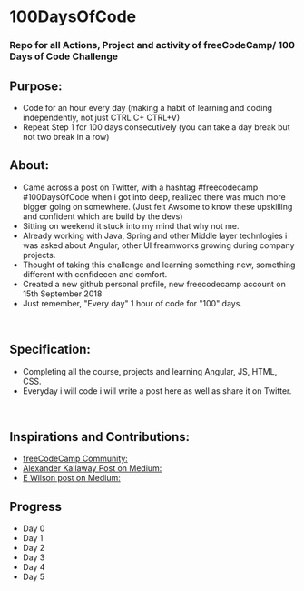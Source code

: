 # 100DaysOfCode

### Repo for all Actions, Project and activity of freeCodeCamp/ 100 Days of Code Challenge

## Purpose:

 - Code for an hour every day (making a habit of learning and coding independently, not just CTRL C+ CTRL+V)
 - Repeat Step 1 for 100 days consecutively (you can take a day break but not two break in a row)
 

 ## About:
 
 - Came across a post on Twitter, with a hashtag #freecodecamp #100DaysOfCode when i got into deep, realized there was much more bigger going on somewhere. (Just felt Awsome to know these upskilling and confident which are build by the devs)
 - Sitting on weekend it stuck into my mind that why not me.
 - Already working with Java, Spring and other Middle layer technlogies i was asked about Angular, other UI freamworks growing during company projects.
 - Thought of taking this challenge and learning something new, something different with confidecen and comfort.
 - Created a new github personal profile, new freecodecamp account on 15th September 2018
 - Just remember, "Every day" 1 hour of code for "100" days.
 
<br>

## Specification:

 - Completing all the course, projects and learning Angular, JS, HTML, CSS.
 - Everyday i will code i will write a post here as well as share it on Twitter.
 
<br>
 
## Inspirations and Contributions:

 - [freeCodeCamp Community: ](https://medium.freecodecamp.org/)
 - [Alexander Kallaway Post on Medium: ](https://medium.freecodecamp.org/how-to-get-a-developer-job-in-less-than-a-year)
 - [E Wilson post on Medium: ](https://medium.freecodecamp.org/i-took-on-the-100daysofcode-challenge-and-here-are-my-results-8e442f56d750)
 
 ## Progress
 
 - Day 0
 - Day 1
 - Day 2
 - Day 3
 - Day 4
 - Day 5
